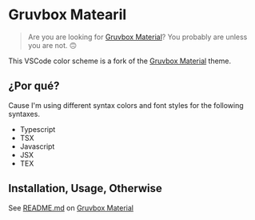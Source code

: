 # Gruvbox Matearil

> Are you are looking for [Gruvbox Material](https://github.com/gruvbox-material/vscode)? You probably are unless you are not. 🙃


This VSCode color scheme is a fork of the [Gruvbox Material](https://github.com/gruvbox-material/vscode) theme. 


## ¿Por qué?

Cause I'm using different syntax colors and font styles for the following syntaxes.

- Typescript
- TSX
- Javascript
- JSX
- TEX

## Installation, Usage, Otherwise

See [README.md](https://github.com/gruvbox-material/vscode/blob/master/README.md) on [Gruvbox Material](https://github.com/gruvbox-material/vscode) 


